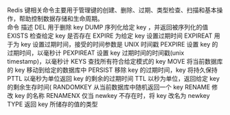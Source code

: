 Redis 键相关命令主要用于管理键的创建、删除、过期、类型检查、扫描和基本操作，帮助控制数据存储和生命周期。    
命令	描述
DEL	用于删除 key
DUMP	序列化给定 key ，并返回被序列化的值
EXISTS	检查给定 key 是否存在
EXPIRE	为给定 key 设置过期时间
EXPIREAT	用于为 key 设置过期时间，接受的时间参数是 UNIX 时间戳
PEXPIRE	设置 key 的过期时间，以毫秒计
PEXPIREAT	设置 key 过期时间的时间戳(unix timestamp)，以毫秒计
KEYS	查找所有符合给定模式的 key
MOVE	将当前数据库的 key 移动到给定的数据库中
PERSIST	移除 key 的过期时间，key 将持久保持
PTTL	以毫秒为单位返回 key 的剩余的过期时间
TTL	以秒为单位，返回给定 key 的剩余生存时间(
RANDOMKEY	从当前数据库中随机返回一个 key
RENAME	修改 key 的名称
RENAMENX	仅当 newkey 不存在时，将 key 改名为 newkey
TYPE	返回 key 所储存的值的类型